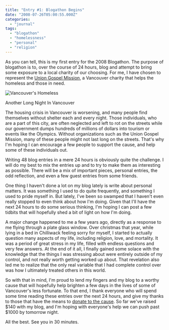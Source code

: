 ```yaml
---
title: "Entry #1: Blogathon Begins"
date: "2008-07-26T05:00:55.000Z"
categories: 
  - "journal"
tags: 
  - "blogathon"
  - "homelessness"
  - "personal"
  - "religion"
---
```


As you can tell, this is my first entry for the 2008 Blogathon. The purpose of blogathon is to, over the course of 24 hours, blog and attempt to bring some exposure to a local charity of our choosing. For me, I have chosen to represent the [Union Gospel Mission](http://ugm.ca), a Vancouver charity that helps the homeless and those in need.

![Vancouver's Homeless](http://farm1.static.flickr.com/188/417287079_ae0fca48bd.jpg?v=0)

Another Long Night In Vancouver

The housing crisis in Vancouver is worsening, and many people find themselves without shelter each and every night. Those individuals, who are a part of this city, are often neglected and left to rot on the streets while our government dumps hundreds of millions of dollars into tourism or events like the Olympics. Without organizations such as the Union Gospel Mission, many of these people might not last long on the streets. That's why I'm hoping I can encourage a few people to support the cause, and help some of these individuals out.

Writing 48 blog entries in a mere 24 hours is obviously quite the challenge. I will do my best to mix the entries up and to try to make them as interesting as possible. There will be a mix of important pieces, personal entries, the odd reflection, and even a few guest entries from some friends.

One thing I haven't done a lot on my blog lately is write about personal matters. It was something I used to do quite frequently, and something I used to pride myself in. But lately, I've been so swamped that I haven't even really stopped to even think about how I'm doing. Given that I'll have the next 24 hours to do some serious thinking, I'm hoping I can post a few tidbits that will hopefully shed a bit of light on how I'm doing.

A major change happened to me a few years ago, directly as a response to me flying through a plate glass window. Over christmas that year, while lying in a bed in Chilliwack feeling sorry for myself, I started to actually question many aspects of my life, including religion, love, and mortality. It was a period of great stress in my life, filled with endless questions and very few answers. At the end of it all, I finally gained some solace with the knowledge that the things I was stressing about were entirely outside of my control, and not really worth getting worked up about. That revelation also led me to realize that the only real variable that I had complete control over was how I ultimately treated others in this world.

So with that in mind, I'm proud to lend my fingers and my blog to a worthy cause that will hopefully help brighten a few days in the lives of some of Vancouver's less fortunate. To that end, I thank everyone who will spend some time reading these entries over the next 24 hours, and give my thanks to those that have the means to [donate to the cause](http://miss604.com/blogathon). So far we've raised $140 with my blog, and I'm hoping with everyone's help we can push past $1000 by tomorrow night.

All the best. See you in 30 minutes.
